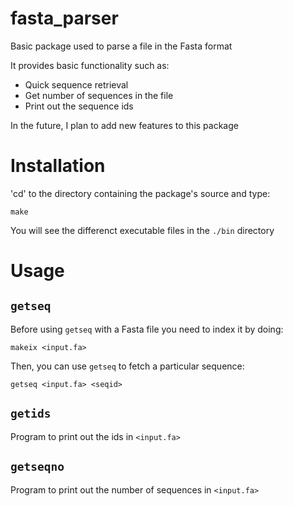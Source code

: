 # fasta_parser
Basic package used to parse a file in the Fasta format

It provides basic functionality such as:

* Quick sequence retrieval
* Get number of sequences in the file
* Print out the sequence ids

In the future, I plan to add new features to this package

# Installation

'cd' to the directory containing the package's source and type:

    make

You will see the differenct executable files  in the `./bin` directory

# Usage

## `getseq`

Before using `getseq` with a Fasta file you need to index it by doing:

    makeix <input.fa>

Then, you can use `getseq` to fetch a particular sequence:

    getseq <input.fa> <seqid>

## `getids`

Program to print out the ids in `<input.fa>`

## `getseqno`

Program to print out the number of sequences in `<input.fa>`

